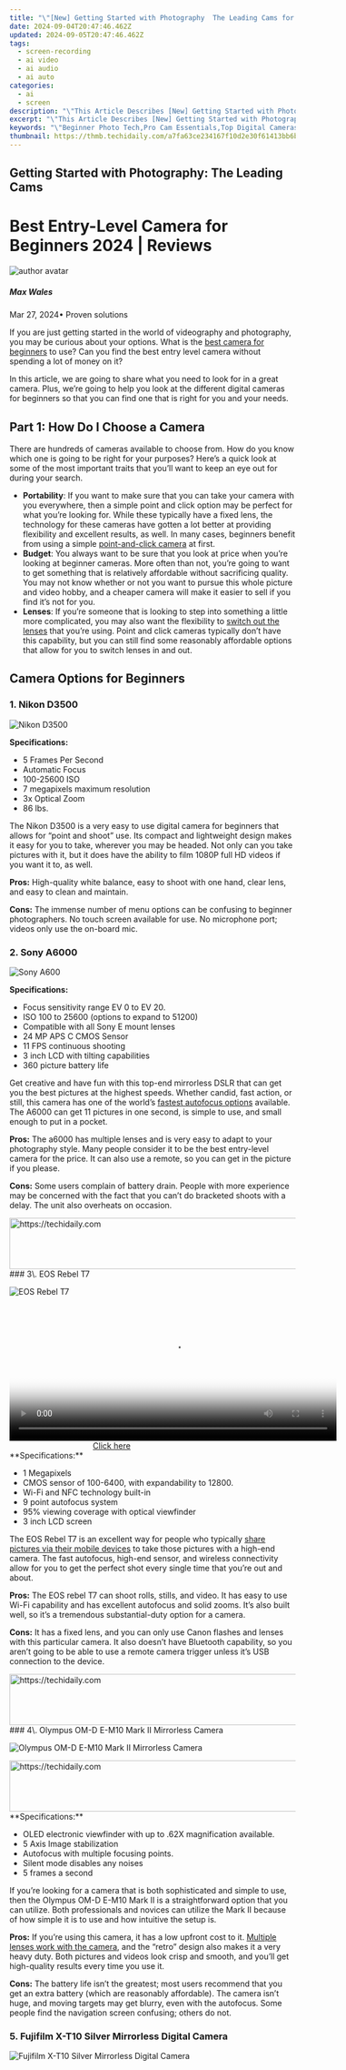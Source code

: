 ```yaml
---
title: "\"[New] Getting Started with Photography  The Leading Cams for 2024\""
date: 2024-09-04T20:47:46.462Z
updated: 2024-09-05T20:47:46.462Z
tags: 
  - screen-recording
  - ai video
  - ai audio
  - ai auto
categories: 
  - ai
  - screen
description: "\"This Article Describes [New] Getting Started with Photography: The Leading Cams for 2024\""
excerpt: "\"This Article Describes [New] Getting Started with Photography: The Leading Cams for 2024\""
keywords: "\"Beginner Photo Tech,Pro Cam Essentials,Top Digital Cameras,Starter Camera Guide,Lead-Tier Photography Gear,Prime Photo Tools,Entry-Level Cams Overview\""
thumbnail: https://thmb.techidaily.com/a7fa63ce234167f10d2e30f61413bb6b349d751281a956fa095e6d4da5fc3673.jpg
---
```


## Getting Started with Photography: The Leading Cams

# Best Entry-Level Camera for Beginners 2024 | Reviews

![author avatar](https://images.wondershare.com/filmora/article-images/max-wales-author.jpg)

##### Max Wales

 Mar 27, 2024• Proven solutions

If you are just getting started in the world of videography and photography, you may be curious about your options. What is the [best camera for beginners](https://tools.techidaily.com/wondershare/filmora/download/) to use? Can you find the best entry level camera without spending a lot of money on it?

In this article, we are going to share what you need to look for in a great camera. Plus, we’re going to help you look at the different digital cameras for beginners so that you can find one that is right for you and your needs.

## Part 1: How Do I Choose a Camera

There are hundreds of cameras available to choose from. How do you know which one is going to be right for your purposes? Here’s a quick look at some of the most important traits that you’ll want to keep an eye out for during your search.

* **Portability**: If you want to make sure that you can take your camera with you everywhere, then a simple point and click option may be perfect for what you’re looking for. While these typically have a fixed lens, the technology for these cameras have gotten a lot better at providing flexibility and excellent results, as well. In many cases, beginners benefit from using a simple [point-and-click camera](https://www.digitaltrends.com/photography/best-point-and-shoot-cameras/) at first.
* **Budget**: You always want to be sure that you look at price when you’re looking at beginner cameras. More often than not, you’re going to want to get something that is relatively affordable without sacrificing quality. You may not know whether or not you want to pursue this whole picture and video hobby, and a cheaper camera will make it easier to sell if you find it’s not for you.
* **Lenses**: If you’re someone that is looking to step into something a little more complicated, you may also want the flexibility to [switch out the lenses](https://lifehacker.com/the-fastest-way-to-change-lenses-on-your-dslr-1191321251) that you’re using. Point and click cameras typically don’t have this capability, but you can still find some reasonably affordable options that allow for you to switch lenses in and out.

## Camera Options for Beginners

### 1\. Nikon D3500

![Nikon D3500](https://images.wondershare.com/filmora/filmorapro/nikon-d3500.JPG)

**Specifications:**

* 5 Frames Per Second
* Automatic Focus
* 100-25600 ISO
* 7 megapixels maximum resolution
* 3x Optical Zoom
* 86 lbs.

The Nikon D3500 is a very easy to use digital camera for beginners that allows for “point and shoot” use. Its compact and lightweight design makes it easy for you to take, wherever you may be headed. Not only can you take pictures with it, but it does have the ability to film 1080P full HD videos if you want it to, as well.

**Pros:** High-quality white balance, easy to shoot with one hand, clear lens, and easy to clean and maintain.

**Cons:** The immense number of menu options can be confusing to beginner photographers. No touch screen available for use. No microphone port; videos only use the on-board mic.

### 2\. Sony A6000

![Sony A600](https://images.wondershare.com/filmora/filmorapro/sony-alpha-a6000-mirrorless-digital-camera.JPG)

**Specifications:**

* Focus sensitivity range EV 0 to EV 20.
* ISO 100 to 25600 (options to expand to 51200)
* Compatible with all Sony E mount lenses
* 24 MP APS C CMOS Sensor
* 11 FPS continuous shooting
* 3 inch LCD with tilting capabilities
* 360 picture battery life

Get creative and have fun with this top-end mirrorless DSLR that can get you the best pictures at the highest speeds. Whether candid, fast action, or still, this camera has one of the world’s [fastest autofocus options](https://photographylife.com/dslr-autofocus-modes-explained) available. The A6000 can get 11 pictures in one second, is simple to use, and small enough to put in a pocket.

**Pros:** The a6000 has multiple lenses and is very easy to adapt to your photography style. Many people consider it to be the best entry-level camera for the price. It can also use a remote, so you can get in the picture if you please.

**Cons:** Some users complain of battery drain. People with more experience may be concerned with the fact that you can’t do bracketed shoots with a delay. The unit also overheats on occasion.

<!-- affiliate ads begin -->
<a href="https://appsumo.8odi.net/c/5597632/2049379/7443" target="_top" id="2049379">
  <img src="//a.impactradius-go.com/display-ad/7443-2049379" border="0" alt="https://techidaily.com" width="728" height="90"/>
</a>
<img height="0" width="0" src="https://appsumo.8odi.net/i/5597632/2049379/7443" style="position:absolute;visibility:hidden;" border="0" />
<!-- affiliate ads end -->
### 3\. EOS Rebel T7

![EOS Rebel T7](https://images.wondershare.com/filmora/filmorapro/eos-rebel-t7.JPG)

<!-- affiliate ads begin -->
<span id="1938141">
					<video width="576" height="240" style="cursor:pointer"
           poster="//a.impactradius-go.com/display-clicktoplayimage/1938141.png"
           onclick="if(!this.playClicked){this.play();this.setAttribute('controls',true);this.playClicked=true;}">
	   <source src="//a.impactradius-go.com/display-ad/22993-1938141">
	   <img src="//a.impactradius-go.com/display-clicktoplayimage/1938141.png" style="border: none; height: 100%; width: 100%; object-fit: contain">
	</video>
	<div style="width:360px;text-align:center"><a href="javascript:window.open(decodeURIComponent('https%3A%2F%2Fhomestyler.sjv.io%2Fc%2F5597632%2F1938141%2F22993'), '_blank');void(0);">Click here</a></div>
</span>
<img height="0" width="0" src="https://imp.pxf.io/i/5597632/1938141/22993" style="position:absolute;visibility:hidden;" border="0" />
<!-- affiliate ads end -->
**Specifications:**

* 1 Megapixels
* CMOS sensor of 100-6400, with expandability to 12800.
* Wi-Fi and NFC technology built-in
* 9 point autofocus system
* 95% viewing coverage with optical viewfinder
* 3 inch LCD screen

The EOS Rebel T7 is an excellent way for people who typically [share pictures via their mobile devices](https://www.dummies.com/photography/cameras/canon-camera/transfer-photos-canon-rebel-t61300d-smart-device/) to take those pictures with a high-end camera. The fast autofocus, high-end sensor, and wireless connectivity allow for you to get the perfect shot every single time that you’re out and about.

**Pros:** The EOS rebel T7 can shoot rolls, stills, and video. It has easy to use Wi-Fi capability and has excellent autofocus and solid zooms. It’s also built well, so it’s a tremendous substantial-duty option for a camera.

**Cons:** It has a fixed lens, and you can only use Canon flashes and lenses with this particular camera. It also doesn’t have Bluetooth capability, so you aren’t going to be able to use a remote camera trigger unless it’s USB connection to the device.

<!-- affiliate ads begin -->
<a href="https://aligracehair.sjv.io/c/5597632/2087267/19272" target="_top" id="2087267">
  <img src="//a.impactradius-go.com/display-ad/19272-2087267" border="0" alt="https://techidaily.com" width="728" height="90"/>
</a>
<img height="0" width="0" src="https://aligracehair.sjv.io/i/5597632/2087267/19272" style="position:absolute;visibility:hidden;" border="0" />
<!-- affiliate ads end -->
### 4\. Olympus OM-D E-M10 Mark II Mirrorless Camera

![Olympus OM-D E-M10 Mark II Mirrorless Camera](https://images.wondershare.com/filmora/filmorapro/olympus-om-dE-m10-mark-ii.JPG)

<!-- affiliate ads begin -->
<a href="https://appsumo.8odi.net/c/5597632/2137395/7443" target="_top" id="2137395">
  <img src="//a.impactradius-go.com/display-ad/7443-2137395" border="0" alt="https://techidaily.com" width="728" height="90"/>
</a>
<img height="0" width="0" src="https://appsumo.8odi.net/i/5597632/2137395/7443" style="position:absolute;visibility:hidden;" border="0" />
<!-- affiliate ads end -->
**Specifications:**

* OLED electronic viewfinder with up to .62X magnification available.
* 5 Axis Image stabilization
* Autofocus with multiple focusing points.
* Silent mode disables any noises
* 5 frames a second

If you’re looking for a camera that is both sophisticated and simple to use, then the Olympus OM-D E-M10 Mark II is a straightforward option that you can utilize. Both professionals and novices can utilize the Mark II because of how simple it is to use and how intuitive the setup is.

**Pros:** If you’re using this camera, it has a low upfront cost to it. [Multiple lenses work with the camera](https://www.switchbacktravel.com/best-lenses-olympus-omd-em5-mark-ii), and the “retro” design also makes it a very heavy duty. Both pictures and videos look crisp and smooth, and you’ll get high-quality results every time you use it.

**Cons:** The battery life isn’t the greatest; most users recommend that you get an extra battery (which are reasonably affordable). The camera isn’t huge, and moving targets may get blurry, even with the autofocus. Some people find the navigation screen confusing; others do not.

### 5\. Fujifilm X-T10 Silver Mirrorless Digital Camera

![Fujifilm X-T10 Silver Mirrorless Digital Camera](https://images.wondershare.com/filmora/filmorapro/fujifilm-x-t10-mirrorless.JPG)

<!-- affiliate ads begin -->
<span id="701707">
					<video width="1536" height="864" style="cursor:pointer"
           poster="//a.impactradius-go.com/display-clicktoplayimage/701707.png"
           onclick="if(!this.playClicked){this.play();this.setAttribute('controls',true);this.playClicked=true;}">
	   <source src="//a.impactradius-go.com/display-ad/7443-701707">
	   <img src="//a.impactradius-go.com/display-clicktoplayimage/701707.png" style="border: none; height: 100%; width: 100%; object-fit: contain">
	</video>
	<div style="width:960px;text-align:center"><a href="javascript:window.open(decodeURIComponent('https%3A%2F%2Fappsumo.8odi.net%2Fc%2F5597632%2F701707%2F7443'), '_blank');void(0);">Click here</a></div>
</span>
<img height="0" width="0" src="https://imp.pxf.io/i/5597632/701707/7443" style="position:absolute;visibility:hidden;" border="0" />
<!-- affiliate ads end -->
**Specifications:**

* 16 Megapixels
* X-Trans CMOS Sensor
* Multiple autofocus options, including Single, Zone, Wide x AF-S, and AF-C
* 36M dot OLED viewfinder with 0.62x Magnification
* Compact body with handling and grip that’s well-balanced.
* Flash is built-in and pops up when it is

The Fujifilm X-T10 is designed for the photographer that is on the go. With multiple menu options and easy-to-use settings, you’re able to customize this camera and use it for whatever sorts of pictures that you’re looking to take. This camera is designed for functionality, and you’ll find that you can use it anytime, anywhere, due to its compact size.

**Pros:** You’re easily able to change the lenses in the Fujifilm X-T10, and it’s fairly easy to use overall. There are a myriad of menu options available, so you can do filters and colors however you want. And, its small size allows for maximum portability.

**Cons:** Some people don’t like the XC kit lens due to distortion around the edges; others have found that it can be adjusted via the multiple settings within menus. If you’re using the device rather frequently, it is also likely that the auto focus may start to fail after a period of time.

<!-- affiliate ads begin -->
<a href="https://aligracehair.sjv.io/c/5597632/1959712/19272" target="_top" id="1959712">
  <img src="//a.impactradius-go.com/display-ad/19272-1959712" border="0" alt="https://techidaily.com" width="728" height="90"/>
</a>
<img height="0" width="0" src="https://aligracehair.sjv.io/i/5597632/1959712/19272" style="position:absolute;visibility:hidden;" border="0" />
<!-- affiliate ads end -->
## Frequently Asked Questions

### 1\. Is Canon or Nikon better for beginners?

In all honesty, it depends on what you’re looking for. Similar models are similarly priced, which makes a choice all the more difficult. Both Canon and Nikon make beginner level cameras – the T7i and the D5600, respectively.

The T7i has a better sensor and ends up being much lighter than the Canon model. But, on the other hand, the shooting FPS and the number of autofocus points are better on the [Nikon D5600](https://www.nikonusa.com/en/nikon-products/product/dslr-cameras/d5600.html). So, if you have some preferences related to what you’re shooting or how you want to shoot it, you’ll want to choose one over the other.

![canon vs nikon](https://images.wondershare.com/filmora/filmorapro/canon-vs-nikon.jpg)

<!-- affiliate ads begin -->
<a href="https://appsumo.8odi.net/c/5597632/2130875/7443" target="_top" id="2130875">
  <img src="//a.impactradius-go.com/display-ad/7443-2130875" border="0" alt="https://techidaily.com" width="728" height="90"/>
</a>
<img height="0" width="0" src="https://appsumo.8odi.net/i/5597632/2130875/7443" style="position:absolute;visibility:hidden;" border="0" />
<!-- affiliate ads end -->
<!-- affiliate ads begin -->
<a href="https://aligracehair.sjv.io/c/5597632/1997662/19272" target="_top" id="1997662">
  <img src="//a.impactradius-go.com/display-ad/19272-1997662" border="0" alt="https://techidaily.com" width="728" height="90"/>
</a>
<img height="0" width="0" src="https://aligracehair.sjv.io/i/5597632/1997662/19272" style="position:absolute;visibility:hidden;" border="0" />
<!-- affiliate ads end -->
### 2\. What should I know before buying a camera?

You need to ask a few questions listed below before purchase a camera.

* Do you want a prime lens or a zoom lens?
* Do you have a budget in place?
* What sort of memory card will you need to get?
* [What kind of microphone do you need](https://tools.techidaily.com/wondershare/filmora/download/)? Internal, external, or no microphone?
* What watermark will you use when you share your pictures online?
* Will you be doing any night photography, and, if so, is that camera right for the purpose?
* Where is the tripod socket, and how large of a tripod do you need?
* Does the flash come with it, or do you need to buy a separate one?

## Conclusion

If you’re looking for the best camera for beginners, you want to be sure that you do your research and work out precisely what you need to do. In the end, you’ll find what’s best for you and how you want to start taking pictures and videos well.

![author avatar](https://images.wondershare.com/filmora/article-images/max-wales-author.jpg)

Max Wales

Max Wales is a writer and a lover of all things video.

Follow @Max Wales


<ins class="adsbygoogle"
     style="display:block"
     data-ad-format="autorelaxed"
     data-ad-client="ca-pub-7571918770474297"
     data-ad-slot="1223367746"></ins>



<ins class="adsbygoogle"
     style="display:block"
     data-ad-client="ca-pub-7571918770474297"
     data-ad-slot="8358498916"
     data-ad-format="auto"
     data-full-width-responsive="true"></ins>






<span class="atpl-alsoreadstyle">Also read:</span>
<div><ul>
<li><a href="https://fox-blue.techidaily.com/new-2024-approved-a-step-by-step-approach-to-macos-sierra-integration/"><u>[New] 2024 Approved  A Step-by-Step Approach to macOS Sierra Integration</u></a></li>
<li><a href="https://instagram-video-recordings.techidaily.com/new-2024-approved-creative-couture-top-trendy-filters-on-ig/"><u>[New] 2024 Approved  Creative Couture  Top Trendy Filters on IG</u></a></li>
<li><a href="https://fox-blue.techidaily.com/new-2024-approved-designers-delight-incorporating-fonts-into-ae-projects/"><u>[New] 2024 Approved  Designer's Delight  Incorporating Fonts Into AE Projects</u></a></li>
<li><a href="https://fox-blue.techidaily.com/new-a-year-in-review-exploring-vivacuts-evolution-and-its-video-editors-guide-for-2024/"><u>[New] A Year in Review  Exploring VivaCut’s Evolution and Its Video Editor’s Guide for 2024</u></a></li>
<li><a href="https://fox-blue.techidaily.com/new-add-and-record-audio-to-powerpoint-for-2024/"><u>[New] Add & Record Audio to PowerPoint for 2024</u></a></li>
<li><a href="https://fox-blue.techidaily.com/new-discovering-5-standout-book-trailer-creations-for-2024/"><u>[New] Discovering 5 Standout Book Trailer Creations for 2024</u></a></li>
<li><a href="https://fox-blue.techidaily.com/new-elevate-canva-creations-with-these-10-secrets-for-2024/"><u>[New] Elevate Canva Creations with These 10 Secrets for 2024</u></a></li>
<li><a href="https://fox-blue.techidaily.com/new-in-2024-essential-androidios-wedding-countdown-tools-reviewed/"><u>[New] In 2024, Essential Android/iOS Wedding Countdown Tools Reviewed</u></a></li>
<li><a href="https://fox-blue.techidaily.com/new-in-2024-gamers-pot-review-a-deep-dive/"><u>[New] In 2024, GAMER'S POT REVIEW  A Deep Dive</u></a></li>
<li><a href="https://fox-blue.techidaily.com/new-in-2024-navigating-new-norms-metaverse-marketing-101/"><u>[New] In 2024, Navigating New Norms  Metaverse Marketing 101</u></a></li>
<li><a href="https://fox-blue.techidaily.com/new-in-2024-pro-tips-uncovering-12-prime-websites-for-affordable-images/"><u>[New] In 2024, Pro Tips  Uncovering 12 Prime Websites for Affordable Images</u></a></li>
<li><a href="https://facebook-video-share.techidaily.com/new-leveraging-youtubes-cc-options-for-video-production/"><u>[New] Leveraging YouTube's CC Options for Video Production</u></a></li>
<li><a href="https://youtube-webster.techidaily.com/he-roadmap-to-making-money-with-personal-videos-for-2024/"><u>[New] The Roadmap to Making Money with Personal Videos for 2024</u></a></li>
<li><a href="https://instagram-video-recordings.techidaily.com/new-the-ultimate-guide-to-forming-your-instagram-company-identity-for-2024/"><u>[New] The Ultimate Guide to Forming Your Instagram Company Identity for 2024</u></a></li>
<li><a href="https://fox-blue.techidaily.com/new-top-quality-sd-card-for-sony-alpha-7s-ii/"><u>[New] Top Quality SD Card for Sony Alpha 7S II</u></a></li>
<li><a href="https://fox-blue.techidaily.com/updated-2024-approved-discover-the-ultimate-websites-delivering-artful-text-styling/"><u>[Updated] 2024 Approved  Discover the Ultimate Websites Delivering Artful Text Styling</u></a></li>
<li><a href="https://fox-blue.techidaily.com/updated-2024-approved-pro-landscape-capture-iphone-killer-secrets-revealed/"><u>[Updated] 2024 Approved  Pro Landscape Capture  IPhone Killer Secrets Revealed</u></a></li>
<li><a href="https://facebook-video-content.techidaily.com/updated-2024-approved-screencast-maker-for-fb-chat/"><u>[Updated] 2024 Approved  ScreenCast Maker for FB Chat</u></a></li>
<li><a href="https://fox-blue.techidaily.com/updated-2024-approved-stunning-feats-in-figure-skating-22-moments/"><u>[Updated] 2024 Approved  Stunning Feats in Figure Skating '22 Moments</u></a></li>
<li><a href="https://fox-blue.techidaily.com/updated-2024-approved-top-tier-funny-editing-tool/"><u>[Updated] 2024 Approved  Top-Tier Funny Editing Tool</u></a></li>
<li><a href="https://fox-blue.techidaily.com/updated-decoding-the-new-era-of-video-editing-with-vivacut/"><u>[Updated] Decoding the New Era of Video Editing with VivaCut</u></a></li>
<li><a href="https://fox-blue.techidaily.com/updated-elite-upgrades-for-enhanced-gopro-images/"><u>[Updated] Elite Upgrades for Enhanced GoPro Images</u></a></li>
<li><a href="https://fox-blue.techidaily.com/updated-enhance-visual-stories-utilizing-storyremix-in-windows-11-video-editing-for-2024/"><u>[Updated] Enhance Visual Stories  Utilizing StoryRemix in Windows 11 Video Editing for 2024</u></a></li>
<li><a href="https://fox-blue.techidaily.com/updated-from-snapshots-to-spectacular-exploring-polarrs-edits-deeply-for-2024/"><u>[Updated] From Snapshots to Spectacular  Exploring Polarr's Edits Deeply for 2024</u></a></li>
<li><a href="https://fox-blue.techidaily.com/updated-in-2024-innovative-vr-headsets-transforming-drones/"><u>[Updated] In 2024, Innovative VR Headsets Transforming Drones</u></a></li>
<li><a href="https://fox-blue.techidaily.com/updated-in-2024-visual-mastery-premier-cameras-for-professional-use/"><u>[Updated] In 2024, Visual Mastery  Premier Cameras for Professional Use</u></a></li>
<li><a href="https://fox-blue.techidaily.com/updated-integrating-secondary-shots-a-filmmakers-blueprint-for-2024/"><u>[Updated] Integrating Secondary Shots  A Filmmaker's Blueprint for 2024</u></a></li>
<li><a href="https://fox-blue.techidaily.com/updated-mastering-tiktok-video-enhancement-with-zoom/"><u>[Updated] Mastering TikTok Video Enhancement with Zoom</u></a></li>
<li><a href="https://fox-blue.techidaily.com/updated-oceanic-adventures-top-camera-pickups-of-2023-for-2024/"><u>[Updated] Oceanic Adventures - Top Camera Pickups of 2023 for 2024</u></a></li>
<li><a href="https://article-knowledge.techidaily.com/2024-approved-advanced-techniques-in-developing-compelling-customer-success-narratives/"><u>2024 Approved  Advanced Techniques in Developing Compelling Customer Success Narratives</u></a></li>
<li><a href="https://fox-cloud.techidaily.com/2024-approved-supreme-4k-tvs-for-the-ultimate-gaming-experience/"><u>2024 Approved  Supreme 4K TVs for the Ultimate Gaming Experience</u></a></li>
<li><a href="https://blog-min.techidaily.com/4-ways-to-transfer-music-from-sony-xperia-1-v-to-iphone-drfone-by-drfone-transfer-from-android-transfer-from-android/"><u>4 Ways to Transfer Music from Sony Xperia 1 V to iPhone | Dr.fone</u></a></li>
<li><a href="https://fox-blue.techidaily.com/a6400-absent-actors-where-are-the-videos/"><u>A6400 Absent Actors  Where Are the Videos?</u></a></li>
<li><a href="https://facebook.techidaily.com/app-accessibility-at-no-cost-understanding-snapchats-tracking-practices/"><u>App Accessibility at No Cost: Understanding Snapchat’s Tracking Practices</u></a></li>
<li><a href="https://extra-hints.techidaily.com/bare-essentials-for-relaxation-for-2024/"><u>Bare Essentials for Relaxation for 2024</u></a></li>
<li><a href="https://fox-blue.techidaily.com/comparing-the-best-updated-review-of-gopro-and-yi-action-cams-for-2024/"><u>Comparing the Best  Updated Review of GoPro and Yi Action Cams for 2024</u></a></li>
<li><a href="https://fox-blue.techidaily.com/discerning-podcasters-average-incomes-for-2024/"><u>Discerning Podcasters' Average Incomes for 2024</u></a></li>
<li><a href="https://apple-account.techidaily.com/how-to-remove-an-airtag-from-your-apple-id-account-from-iphone-11-by-drfone-ios/"><u>How to Remove an AirTag from Your Apple ID Account From iPhone 11?</u></a></li>
<li><a href="https://change-location.techidaily.com/in-2024-how-to-come-up-with-the-best-pokemon-team-on-vivo-y100-drfone-by-drfone-virtual-android/"><u>In 2024, How to Come up With the Best Pokemon Team On Vivo Y100? | Dr.fone</u></a></li>
<li><a href="https://fox-blue.techidaily.com/in-2024-key-editing-solutions-in-app-development/"><u>In 2024, Key Editing Solutions in App Development</u></a></li>
<li><a href="https://fox-info.techidaily.com/navigating-the-secrets-of-funimate-download/"><u>Navigating the Secrets of Funimate Download</u></a></li>
<li><a href="https://techidaily.com/starting-windows-10-safely-discover-the-top-4-techniques-with-visual-guides/"><u>Starting Windows 10 Safely: Discover the Top 4 Techniques with Visual Guides</u></a></li>
<li><a href="https://buynow-info.techidaily.com/the-evolution-of-open-world-gaming-unpacking-the-latest-installments-innovative-setting/"><u>The Evolution of Open-World Gaming: Unpacking the Latest Installment's Innovative Setting</u></a></li>
<li><a href="https://fox-blue.techidaily.com/tune-up-clips-import-audio-into-inshot-easily/"><u>Tune Up Clips  Import Audio Into InShot Easily</u></a></li>
<li><a href="https://tech-savvy.techidaily.com/unraveling-the-mysteries-of-machine-learning-ais/"><u>Unraveling the Mysteries of Machine Learning AIs</u></a></li>
<li><a href="https://audio-shaping.techidaily.com/updated-exploring-the-best-audio-blending-software-top-picks-free-of-charge-in-2024/"><u>Updated Exploring the Best Audio Blending Software - Top Picks , Free of Charge, In 2024</u></a></li>
</ul></div>
